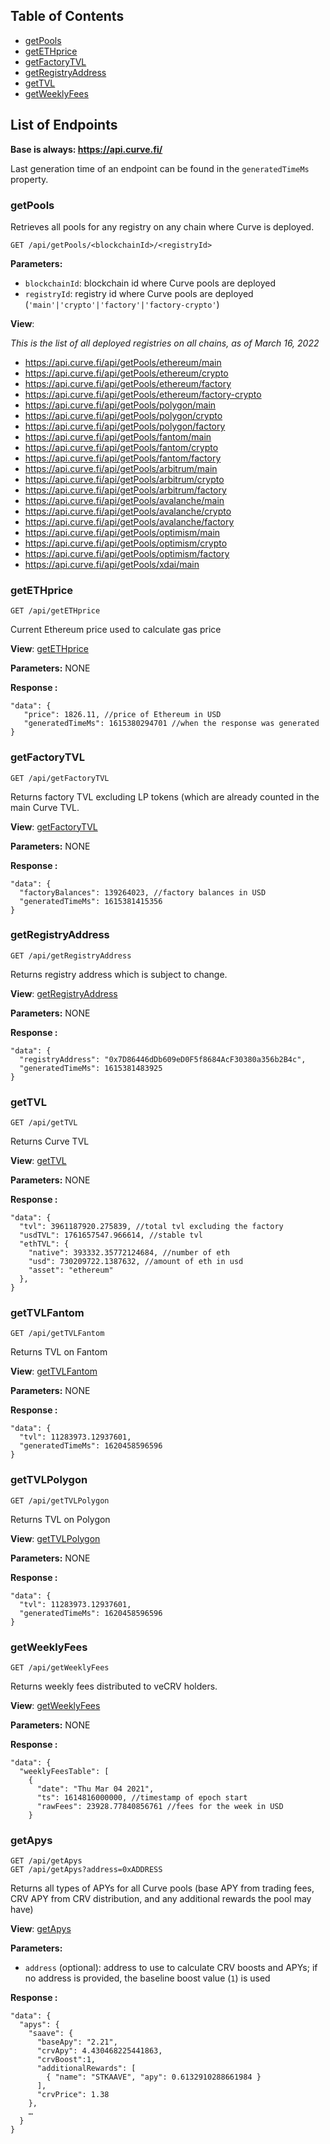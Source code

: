 ## Table of Contents

- [getPools](#getpools)
- [getETHprice](#getethprice)
- [getFactoryTVL](#getfactorytvl)
- [getRegistryAddress](#getfactoryaddress)
- [getTVL](#getTVL)
- [getWeeklyFees](#getweeklyfees)

## List of Endpoints

**Base is always: https://api.curve.fi/**

Last generation time of an endpoint can be found in the `generatedTimeMs` property.

### getPools

Retrieves all pools for any registry on any chain where Curve is deployed.

```
GET /api/getPools/<blockchainId>/<registryId>
```

**Parameters:**

- `blockchainId`: blockchain id where Curve pools are deployed
- `registryId`: registry id where Curve pools are deployed (`'main'|'crypto'|'factory'|'factory-crypto'`)

**View**:

_This is the list of all deployed registries on all chains, as of March 16, 2022_

- https://api.curve.fi/api/getPools/ethereum/main
- https://api.curve.fi/api/getPools/ethereum/crypto
- https://api.curve.fi/api/getPools/ethereum/factory
- https://api.curve.fi/api/getPools/ethereum/factory-crypto
- https://api.curve.fi/api/getPools/polygon/main
- https://api.curve.fi/api/getPools/polygon/crypto
- https://api.curve.fi/api/getPools/polygon/factory
- https://api.curve.fi/api/getPools/fantom/main
- https://api.curve.fi/api/getPools/fantom/crypto
- https://api.curve.fi/api/getPools/fantom/factory
- https://api.curve.fi/api/getPools/arbitrum/main
- https://api.curve.fi/api/getPools/arbitrum/crypto
- https://api.curve.fi/api/getPools/arbitrum/factory
- https://api.curve.fi/api/getPools/avalanche/main
- https://api.curve.fi/api/getPools/avalanche/crypto
- https://api.curve.fi/api/getPools/avalanche/factory
- https://api.curve.fi/api/getPools/optimism/main
- https://api.curve.fi/api/getPools/optimism/crypto
- https://api.curve.fi/api/getPools/optimism/factory
- https://api.curve.fi/api/getPools/xdai/main

### getETHprice

```
GET /api/getETHprice
```

Current Ethereum price used to calculate gas price

**View**:
[getETHprice](https://api.curve.fi/api/getETHprice)

**Parameters:**
NONE

**Response :**

```
"data": {
   "price": 1826.11, //price of Ethereum in USD
   "generatedTimeMs": 1615380294701 //when the response was generated
}
```

### getFactoryTVL

```
GET /api/getFactoryTVL
```

Returns factory TVL excluding LP tokens (which are already counted in the main Curve TVL.

**View**:
[getFactoryTVL](https://api.curve.fi/api/getFactoryTVL)

**Parameters:**
NONE

**Response :**

```
"data": {
  "factoryBalances": 139264023, //factory balances in USD
  "generatedTimeMs": 1615381415356
}
```

### getRegistryAddress

```
GET /api/getRegistryAddress
```

Returns registry address which is subject to change.

**View**:
[getRegistryAddress](https://api.curve.fi/api/getRegistryAddress)

**Parameters:**
NONE

**Response :**

```
"data": {
  "registryAddress": "0x7D86446dDb609eD0F5f8684AcF30380a356b2B4c",
  "generatedTimeMs": 1615381483925
}
```

### getTVL

```
GET /api/getTVL
```

Returns Curve TVL

**View**:
[getTVL](https://api.curve.fi/api/getTVL)

**Parameters:**
NONE

**Response :**

```
"data": {
  "tvl": 3961187920.275839, //total tvl excluding the factory
  "usdTVL": 1761657547.966614, //stable tvl
  "ethTVL": {
    "native": 393332.35772124684, //number of eth
    "usd": 730209722.1387632, //amount of eth in usd
    "asset": "ethereum"
  },
}
```

### getTVLFantom

```
GET /api/getTVLFantom
```

Returns TVL on Fantom

**View**:
[getTVLFantom](https://api.curve.fi/api/getTVLFantom)

**Parameters:**
NONE

**Response :**

```
"data": {
  "tvl": 11283973.12937601,
  "generatedTimeMs": 1620458596596
}
```

### getTVLPolygon

```
GET /api/getTVLPolygon
```

Returns TVL on Polygon

**View**:
[getTVLPolygon](https://api.curve.fi/api/getTVLPolygon)

**Parameters:**
NONE

**Response :**

```
"data": {
  "tvl": 11283973.12937601,
  "generatedTimeMs": 1620458596596
}
```

### getWeeklyFees

```
GET /api/getWeeklyFees
```

Returns weekly fees distributed to veCRV holders.

**View**:
[getWeeklyFees](https://api.curve.fi/api/getWeeklyFees)

**Parameters:**
NONE

**Response :**

```
"data": {
  "weeklyFeesTable": [
    {
      "date": "Thu Mar 04 2021",
      "ts": 1614816000000, //timestamp of epoch start
      "rawFees": 23928.77840856761 //fees for the week in USD
    }
```

### getApys

```
GET /api/getApys
GET /api/getApys?address=0xADDRESS
```

Returns all types of APYs for all Curve pools (base APY from trading fees, CRV APY from CRV distribution, and any additional rewards the pool may have)

**View**:
[getApys](https://api.curve.fi/api/getApys)

**Parameters:**

- `address` (optional): address to use to calculate CRV boosts and APYs; if no address is provided, the baseline boost value (`1`) is used

**Response :**

```
"data": {
  "apys": {
    "saave": {
      "baseApy": "2.21",
      "crvApy": 4.430468225441863,
      "crvBoost":1,
      "additionalRewards": [
        { "name": "STKAAVE", "apy": 0.6132910288661984 }
      ],
      "crvPrice": 1.38
    },
    …
  }
}
```
